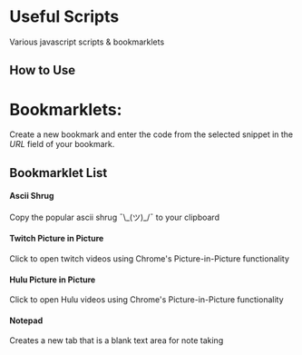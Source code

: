 # Useful Scripts 
Various javascript scripts & bookmarklets


## How to Use

# Bookmarklets: 

Create a new bookmark and enter the code from the selected snippet in the *URL* field of your bookmark.



## Bookmarklet List

#### Ascii Shrug
Copy the popular ascii shrug ¯\\\_(ツ)_/¯ to your clipboard

#### Twitch Picture in Picture
Click to open twitch videos using Chrome's Picture-in-Picture functionality 

#### Hulu Picture in Picture
Click to open Hulu videos using Chrome's Picture-in-Picture functionality 

#### Notepad
Creates a new tab that is a blank text area for note taking

